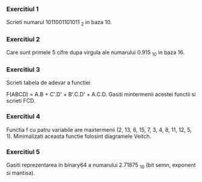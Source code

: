 ### Exercitiul 1

Scrieti numarul 1011001101011 $_2$ in baza 10.

### Exercitiul 2

Care sunt primele 5 cifre dupa virgula ale numarului 0.915 $_{10}$ in baza 16.

### Exercitiul 3

Scrieti tabela de adevar a functiei 

F(ABCD) = A.B + C'.D' + B'.C.D' + A.C.D. Gasiti mintermenii acestei functii si scrieti FCD.

### Exercitiul 4

Functia f cu patru variabile are maxtermenii (2, 13, 6, 15, 7, 3, 4, 8, 11, 12, 5, 1). Minimalizati aceasta functie folosint diagramele Veitch.

### Exercitiul 5

Gasiti reprezentarea in binary64 a numarului 2.71875 $_{10}$ (bit semn, exponent si mantisa).
